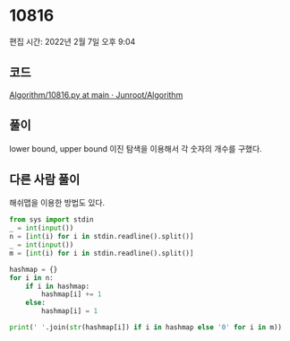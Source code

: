 # 10816

편집 시간: 2022년 2월 7일 오후 9:04

## 코드

[Algorithm/10816.py at main · Junroot/Algorithm](https://github.com/Junroot/Algorithm/blob/main/backjoon/10816.py)

## 풀이

lower bound, upper bound 이진 탐색을 이용해서 각 숫자의 개수를 구했다.

## 다른 사람 풀이

해쉬맵을 이용한 방법도 있다. 

```python
from sys import stdin
_ = int(input())
n = [int(i) for i in stdin.readline().split()]
_ = int(input())
m = [int(i) for i in stdin.readline().split()]

hashmap = {}
for i in n:
    if i in hashmap:
        hashmap[i] += 1
    else:
        hashmap[i] = 1

print(' '.join(str(hashmap[i]) if i in hashmap else '0' for i in m))
```